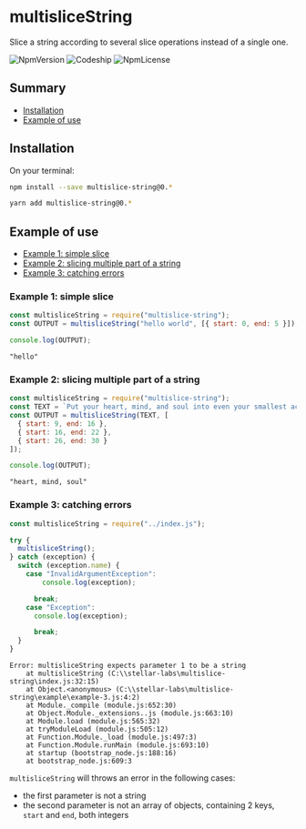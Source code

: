 # multisliceString

Slice a string according to several slice operations instead of a single one.

![NpmVersion](https://img.shields.io/npm/v/multislice-string.svg)
![Codeship](https://img.shields.io/codeship/e0bd2ee0-86e5-0136-cf91-4e9297bf3221/master.svg)
![NpmLicense](https://img.shields.io/npm/l/multislice-string.svg)

## Summary

-   [Installation](#installation)
-   [Example of use](#example-of-use)

## Installation

On your terminal:

```bash
npm install --save multislice-string@0.*
```

```bash
yarn add multislice-string@0.*
```

## Example of use

-   [Example 1: simple slice](#example-1-simple-slice)
-   [Example 2: slicing multiple part of a string](#example-2-slicing-multiple-part-of-a-string)
-   [Example 3: catching errors](example-3-catching-errors)

### Example 1: simple slice

```javascript
const multisliceString = require("multislice-string");
const OUTPUT = multisliceString("hello world", [{ start: 0, end: 5 }]);

console.log(OUTPUT);
```

```
"hello"
```

### Example 2: slicing multiple part of a string

```javascript
const multisliceString = require("multislice-string");
const TEXT = `Put your heart, mind, and soul into even your smallest acts. This is the secret of success.`;
const OUTPUT = multisliceString(TEXT, [
  { start: 9, end: 16 },
  { start: 16, end: 22 },
  { start: 26, end: 30 }
]);

console.log(OUTPUT);
```

```
"heart, mind, soul"
```

### Example 3: catching errors

```javascript
const multisliceString = require("../index.js");

try {
  multisliceString();
} catch (exception) {
  switch (exception.name) {
    case "InvalidArgumentException":
        console.log(exception);

      break;
    case "Exception":
      console.log(exception);

      break;
  }
}
```

```
Error: multisliceString expects parameter 1 to be a string
    at multisliceString (C:\\stellar-labs\multislice-string\index.js:32:15)
    at Object.<anonymous> (C:\\stellar-labs\multislice-string\example\example-3.js:4:2)
    at Module._compile (module.js:652:30)
    at Object.Module._extensions..js (module.js:663:10)
    at Module.load (module.js:565:32)
    at tryModuleLoad (module.js:505:12)
    at Function.Module._load (module.js:497:3)
    at Function.Module.runMain (module.js:693:10)
    at startup (bootstrap_node.js:188:16)
    at bootstrap_node.js:609:3
```

`multisliceString` will throws an error in the following cases:

-   the first parameter is not a string
-   the second parameter is not an array of objects, containing 2 keys, `start` and `end`, both integers
